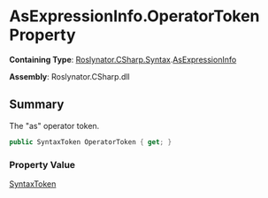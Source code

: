 # AsExpressionInfo\.OperatorToken Property

**Containing Type**: [Roslynator.CSharp.Syntax](../../README.md)\.[AsExpressionInfo](../README.md)

**Assembly**: Roslynator\.CSharp\.dll

## Summary

The "as" operator token\.

```csharp
public SyntaxToken OperatorToken { get; }
```

### Property Value

[SyntaxToken](https://docs.microsoft.com/en-us/dotnet/api/microsoft.codeanalysis.syntaxtoken)

